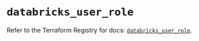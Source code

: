 # `databricks_user_role`

Refer to the Terraform Registry for docs: [`databricks_user_role`](https://registry.terraform.io/providers/databricks/databricks/1.60.0/docs/resources/user_role).
